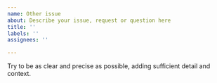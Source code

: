 ```yaml
---
name: Other issue
about: Describe your issue, request or question here
title: ''
labels: ''
assignees: ''

---
```


Try to be as clear and precise as possible, adding sufficient detail and context.
